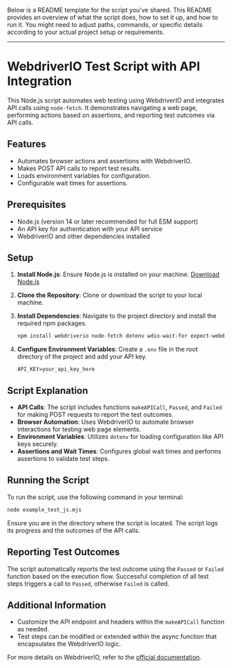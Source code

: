 Below is a README template for the script you've shared. This README provides an overview of what the script does, how to set it up, and how to run it. You might need to adjust paths, commands, or specific details according to your actual project setup or requirements.

---

# WebdriverIO Test Script with API Integration

This Node.js script automates web testing using WebdriverIO and integrates API calls using `node-fetch`. It demonstrates navigating a web page, performing actions based on assertions, and reporting test outcomes via API calls.

## Features

- Automates browser actions and assertions with WebdriverIO.
- Makes POST API calls to report test results.
- Loads environment variables for configuration.
- Configurable wait times for assertions.

## Prerequisites

- Node.js (version 14 or later recommended for full ESM support)
- An API key for authentication with your API service
- WebdriverIO and other dependencies installed

## Setup

1. **Install Node.js**: Ensure Node.js is installed on your machine. [Download Node.js](https://nodejs.org/)

2. **Clone the Repository**: Clone or download the script to your local machine.

3. **Install Dependencies**: Navigate to the project directory and install the required npm packages.
   ```sh
   npm install webdriverio node-fetch dotenv wdio-wait-for expect-webdriverio
   ```

4. **Configure Environment Variables**: Create a `.env` file in the root directory of the project and add your API key.
   ```
   API_KEY=your_api_key_here
   ```

## Script Explanation

- **API Calls**: The script includes functions `makeAPICall`, `Passed`, and `Failed` for making POST requests to report the test outcomes.
- **Browser Automation**: Uses WebdriverIO to automate browser interactions for testing web page elements.
- **Environment Variables**: Utilizes `dotenv` for loading configuration like API keys securely.
- **Assertions and Wait Times**: Configures global wait times and performs assertions to validate test steps.

## Running the Script

To run the script, use the following command in your terminal:

```sh
node example_test_js.mjs
```

Ensure you are in the directory where the script is located. The script logs its progress and the outcomes of the API calls.

## Reporting Test Outcomes

The script automatically reports the test outcome using the `Passed` or `Failed` function based on the execution flow. Successful completion of all test steps triggers a call to `Passed`, otherwise `Failed` is called.

## Additional Information

- Customize the API endpoint and headers within the `makeAPICall` function as needed.
- Test steps can be modified or extended within the async function that encapsulates the WebdriverIO logic.

For more details on WebdriverIO, refer to the [official documentation](https://webdriver.io/docs/gettingstarted).
